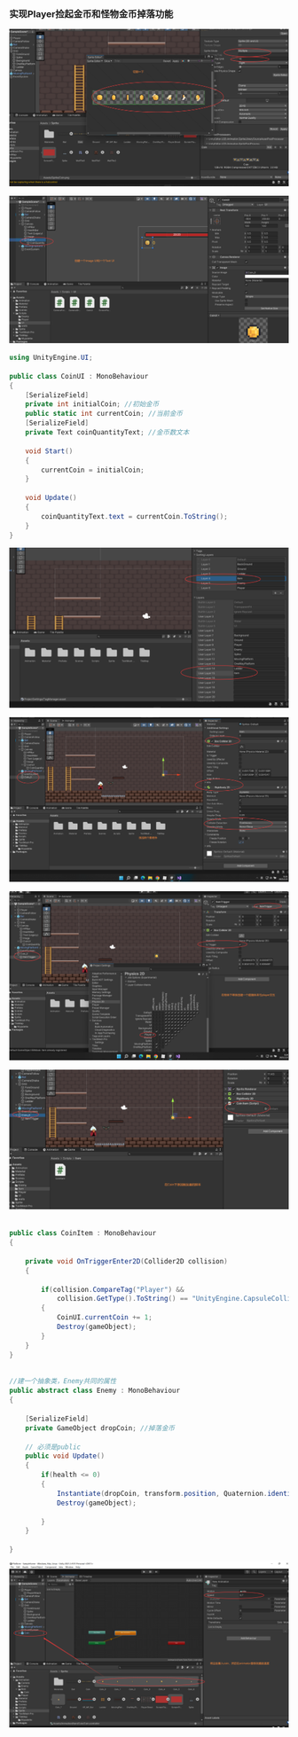 ### 实现Player捡起金币和怪物金币掉落功能

![image-20250221131016452](Images.assets/image-20250221131016452.png)

![image-20250221132330676](Images.assets/image-20250221132330676.png)

```c#
using UnityEngine.UI;

public class CoinUI : MonoBehaviour
{
    [SerializeField]
    private int initialCoin; //初始金币
    public static int currentCoin; //当前金币
    [SerializeField]
    private Text coinQuantityText; //金币数文本
   
    void Start()
    {
        currentCoin = initialCoin;
    }

    void Update()
    {
        coinQuantityText.text = currentCoin.ToString();
    }
}

```

![image-20250221133122931](Images.assets/image-20250221133122931.png)

![image-20250221133618510](Images.assets/image-20250221133618510.png)

![image-20250221134254583](Images.assets/image-20250221134254583.png)

![image-20250221135439614](Images.assets/image-20250221135439614.png)

```c#

public class CoinItem : MonoBehaviour
{

    private void OnTriggerEnter2D(Collider2D collision)
    {
        
        if(collision.CompareTag("Player") && 
            collision.GetType().ToString() == "UnityEngine.CapsuleCollider2D")
        {
            CoinUI.currentCoin += 1;
            Destroy(gameObject);
        }
    }
}

```

```c#

//建一个抽象类，Enemy共同的属性
public abstract class Enemy : MonoBehaviour
{

    [SerializeField]
    private GameObject dropCoin; //掉落金币

    // 必须是public
    public void Update()
    {
        if(health <= 0)
        {
            Instantiate(dropCoin, transform.position, Quaternion.identity);
            Destroy(gameObject);

        }
    }

}

```



![image-20250221141926151](Images.assets/image-20250221141926151.png)